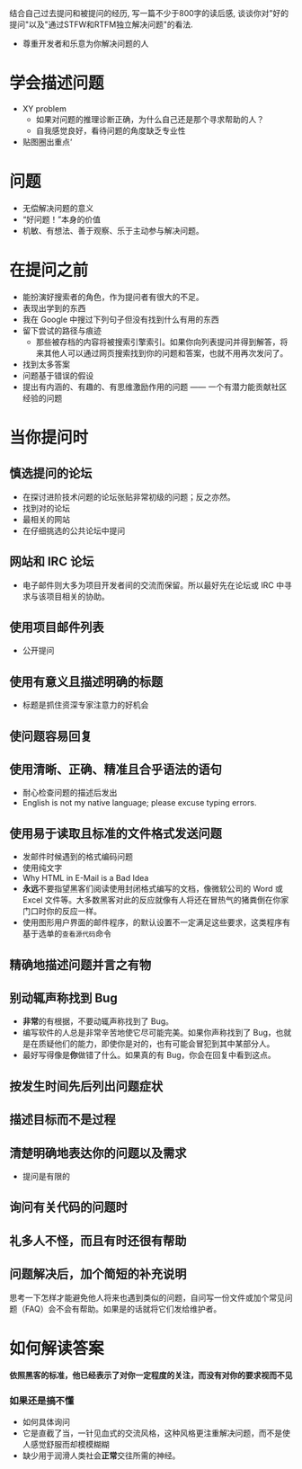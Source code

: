 
结合自己过去提问和被提问的经历, 写一篇不少于800字的读后感, 谈谈你对"好的提问"以及"通过STFW和RTFM独立解决问题"的看法.

- 尊重开发者和乐意为你解决问题的人

# 学会描述问题


- XY problem 
	- 如果对问题的推理诊断正确，为什么自己还是那个寻求帮助的人？
	- 自我感觉良好，看待问题的角度缺乏专业性
- 贴图圈出重点‘

# 问题


- 无偿解决问题的意义
- “好问题！”本身的价值
- 机敏、有想法、善于观察、乐于主动参与解决问题。

# 在提问之前

- 能扮演好搜索者的角色，作为提问者有很大的不足。
- 表现出学到的东西
- 我在 Google 中搜过下列句子但没有找到什么有用的东西
- 留下尝试的路径与痕迹
	- 那些被存档的内容将被搜索引擎索引。如果你向列表提问并得到解答，将来其他人可以通过网页搜索找到你的问题和答案，也就不用再次发问了。
- 找到太多答案
- 问题基于错误的假设
- 提出有内涵的、有趣的、有思维激励作用的问题 —— 一个有潜力能贡献社区经验的问题


# 当你提问时

## 慎选提问的论坛

-  在探讨进阶技术问题的论坛张贴非常初级的问题；反之亦然。
- 找到对的论坛
- 最相关的网站
- 在仔细挑选的公共论坛中提问


## 网站和 IRC 论坛

- 电子邮件则大多为项目开发者间的交流而保留。所以最好先在论坛或 IRC 中寻求与该项目相关的协助。


## 使用项目邮件列表

- 公开提问

## 使用有意义且描述明确的标题

- 标题是抓住资深专家注意力的好机会

## 使问题容易回复

## 使用清晰、正确、精准且合乎语法的语句

- 耐心检查问题的描述后发出
- English is not my native language; please excuse typing errors.

## 使用易于读取且标准的文件格式发送问题

- 发邮件时候遇到的格式编码问题
- 使用纯文字
- Why HTML in E-Mail is a Bad Idea
- **永远**不要指望黑客们阅读使用封闭格式编写的文档，像微软公司的 Word 或 Excel 文件等。大多数黑客对此的反应就像有人将还在冒热气的猪粪倒在你家门口时你的反应一样。
- 使用图形用户界面的邮件程序，的默认设置不一定满足这些要求，这类程序有基于选单的`查看源代码`命令

## 精确地描述问题并言之有物

## 别动辄声称找到 Bug

- **非常**的有根据，不要动辄声称找到了 Bug。
- 编写软件的人总是非常辛苦地使它尽可能完美。如果你声称找到了 Bug，也就是在质疑他们的能力，即使你是对的，也有可能会冒犯到其中某部分人。
- 最好写得像是**你**做错了什么。如果真的有 Bug，你会在回复中看到这点。

## 按发生时间先后列出问题症状

## 描述目标而不是过程

## 清楚明确地表达你的问题以及需求


- 提问是有限的

## 询问有关代码的问题时

## 礼多人不怪，而且有时还很有帮助

## 问题解决后，加个简短的补充说明

思考一下怎样才能避免他人将来也遇到类似的问题，自问写一份文件或加个常见问题（FAQ）会不会有帮助。如果是的话就将它们发给维护者。

# 如何解读答案


**依照黑客的标准，他已经表示了对你一定程度的关注，而没有对你的要求视而不见**

### 如果还是搞不懂
- 如何具体询问
- 它是直截了当，一针见血式的交流风格，这种风格更注重解决问题，而不是使人感觉舒服而却模模糊糊
- 缺少用于润滑人类社会**正常**交往所需的神经。